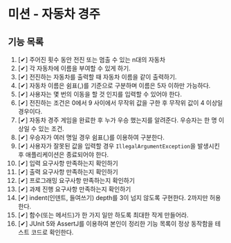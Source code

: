 # 미션 - 자동차 경주


## 기능 목록
1. [✔] 주어진 횟수 동안 전진 또는 멈출 수 있는 n대의 자동차
2. [✔] 각 자동차에 이름을 부여할 수 있게 하기.
3. [✔] 전진하는 자동차를 출력할 때 자동차 이름을 같이 출력하기.
4. [✔] 자동차 이름은 쉼표(,)를 기준으로 구분하며 이름은 5자 이하만 가능하다.
5. [✔] 사용자는 몇 번의 이동을 할 것 인지를 입력할 수 있어야 한다.
6. [✔] 전진하는 조건은 0에서 9 사이에서 무작위 값을 구한 후 무작위 값이 4 이상일 경우이다.
7. [✔] 자동차 경주 게임을 완료한 후 누가 우승 했는지를 알려준다. 우승자는 한 명 이상일 수 있는 조건.
8. [✔] 우승자가 여러 명일 경우 쉼표(,)를 이용하여 구분한다.
9. [✔] 사용자가 잘못된 값을 입력할 경우 `IllegalArgumentException`을 발생시킨 후 애플리케이션은 종료되어야 한다.
10. [✔] 입력 요구사항 만족하는지 확인하기
11. [✔] 출력 요구사항 만족하는지 확인하기
12. [✔] 프로그래밍 요구사항 만족하는지 확인하기
13. [✔] 과제 진행 요구사항 만족하는지 확인하기
14. [✔] indent(인덴트, 들여쓰기) depth를 3이 넘지 않도록 구현한다. 2까지만 허용한다. 
15. [✔] 함수(또는 메서드)가 한 가지 일만 하도록 최대한 작게 만들어라. 
16. [✔] JUnit 5와 AssertJ를 이용하여 본인이 정리한 기능 목록이 정상 동작함을 테스트 코드로 확인한다.
